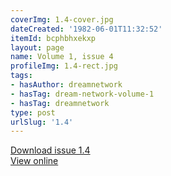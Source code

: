 ```yaml
---
coverImg: 1.4-cover.jpg
dateCreated: '1982-06-01T11:32:52'
itemId: bcphbhxekxp
layout: page
name: Volume 1, issue 4
profileImg: 1.4-rect.jpg
tags:
- hasAuthor: dreamnetwork
- hasTag: dream-network-volume-1
- hasTag: dreamnetwork
type: post
urlSlug: '1.4'
---
```

<a href="../files/pdfs/Volume_1/1.4_Fusion_Volume_1_No._4_of_The_Dream_Network_Bulletin.pdf" download="">Download issue 1.4</a><br><a href="../files/pdfs/Volume_1/1.4_Fusion_Volume_1_No._4_of_The_Dream_Network_Bulletin.pdf">View online</a>